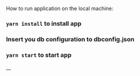 How to run application on the local machine:
### `yarn install` to install app

### Insert you db configuration to dbconfig.json


### `yarn start` to start app
__
